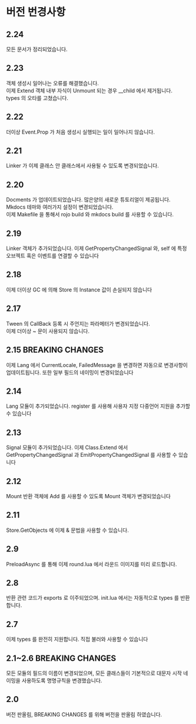 
# 버전 번경사항

## 2.24
모든 문서가 정리되었습니다.

## 2.23
객체 생성시 일어나는 오류를 해결했습니다.  
이제 Extend 객체 내부 자식이 Unmount 되는 경우 __child 에서 제거됩니다.  
types 의 오타를 고쳤습니다.  

## 2.22
더이상 Event.Prop 가 처음 생성시 실행되는 일이 일어나지 않습니다.

## 2.21
Linker 가 이제 클래스 안 클래스에서 사용될 수 있도록 변경되었습니다.

## 2.20
Docments 가 업데이트되었습니다. 많은양의 새로운 튜토리얼이 제공됩니다.  
Mkdocs 테마와 여러가지 설정이 변경되었습니다.  
이제 Makefile 을 통해서 rojo build 와 mkdocs build 를 사용할 수 있습니다.  

## 2.19
Linker 객체가 추가되었습니다. 이제 GetPropertyChangedSignal 와, self 에 특정 오브젝트 혹은 이벤트를 연결할 수 있습니다

## 2.18
이제 더이상 GC 에 의해 Store 의 Instance 값이 손실되지 않습니다

## 2.17
Tween 의 CallBack 등록 시 주언지는 파라메터가 변경되었습니다.  
이제 더이상 ~ 문이 사용되지 않습니다.  

## 2.15 BREAKING CHANGES
이제 Lang 에서 CurrentLocale, FailedMessage 을 변경하면 자동으로 변경사항이 업데이트됩니다. 또한 일부 필드의 네이밍이 변경되었습니다

## 2.14
Lang 모듈이 추가되었습니다. register 를 사용해 사용자 지정 다중언어 지원을 추가할 수 있습니다

## 2.13
Signal 모듈이 추가되었습니다. 이제 Class.Extend 에서 GetPropertyChangedSignal 과 EmitPropertyChangedSignal 를 사용할 수 있습니다

## 2.12
Mount 반환 객체에 Add 를 사용할 수 있도록 Mount 객체가 변경되었습니다

## 2.11
Store.GetObjects 에 이제 & 문법을 사용할 수 있습니다.

## 2.9
PreloadAsync 를 통해 이제 round.lua 에서 라운드 이미지를 미리 로드합니다.

## 2.8
반환 관련 코드가 exports 로 이주되었으며. init.lua 에서는 자동적으로 types 를 반환합니다.

## 2.7
이제 types 를 완전히 지원합니다. 직접 불러와 사용할 수 있습니다

## 2.1~2.6 BREAKING CHANGES
모든 모듈의 필드의 이름이 변경되었으며, 모든 클래스들이 기본적으로 대문자 시작 네이밍을 사용하도록 명명규칙을 변경했습니다.

## 2.0
버전 판올림, BREAKING CHANGES 를 위해 버전을 판올림 하였습니다.
